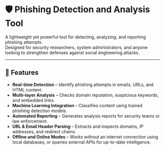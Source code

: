 # 🛡️ Phishing Detection and Analysis Tool

A lightweight yet powerful tool for detecting, analyzing, and reporting phishing attempts.  
Designed for security researchers, system administrators, and anyone looking to strengthen defenses against social engineering attacks.

---

## 📌 Features

- **Real-time Detection** – Identify phishing attempts in emails, URLs, and HTML content.
- **Multi-layer Analysis** – Checks domain reputation, suspicious keywords, and embedded links.
- **Machine Learning Integration** – Classifies content using trained phishing detection models.
- **Automated Reporting** – Generates analysis reports for security teams or law enforcement.
- **URL & Email Header Parsing** – Extracts and inspects domains, IP addresses, and redirect chains.
- **Offline and Online Modes** – Works without an internet connection using local databases, or queries external APIs for up-to-date intelligence.
